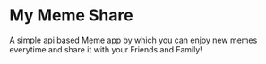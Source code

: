 # My Meme Share
A simple api based Meme app by which you can enjoy new memes everytime and share it with your Friends and Family!
